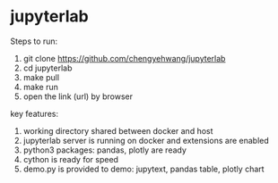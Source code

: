 # jupyterlab

Steps to run:
1. git clone https://github.com/chengyehwang/jupyterlab
2. cd jupyterlab
3. make pull
4. make run
5. open the link (url) by browser

key features:
1. working directory shared between docker and host
2. jupyterlab server is running on docker and extensions are enabled
3. python3 packages: pandas, plotly are ready
4. cython is ready for speed
5. demo.py is provided to demo: jupytext, pandas table, plotly chart

